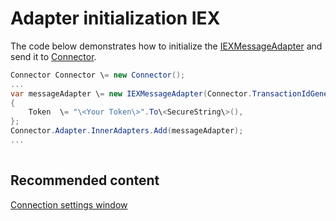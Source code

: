 # Adapter initialization IEX

The code below demonstrates how to initialize the [IEXMessageAdapter](../api/StockSharp.IEX.IEXMessageAdapter.html) and send it to [Connector](../api/StockSharp.Algo.Connector.html).

```cs
Connector Connector \= new Connector();				
...				
var messageAdapter \= new IEXMessageAdapter(Connector.TransactionIdGenerator)
{
    Token  \= "\<Your Token\>".To\<SecureString\>(),
};
Connector.Adapter.InnerAdapters.Add(messageAdapter);
...	
							
```

## Recommended content

[Connection settings window](API_UI_ConnectorWindow.md)
